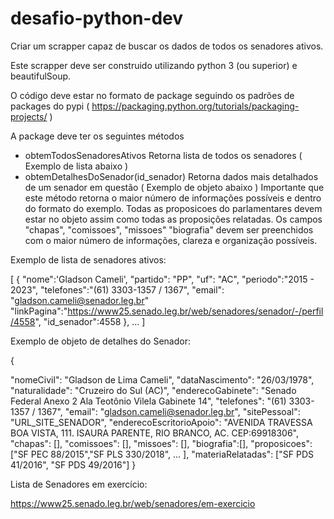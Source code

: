 # desafio-python-dev

Criar um scrapper capaz de buscar os dados de todos os senadores ativos.

Este scrapper deve ser construido utilizando python 3 (ou superior) e beautifulSoup.

O código deve estar no formato de package seguindo os padrões de packages do pypi ( https://packaging.python.org/tutorials/packaging-projects/ )

A package deve ter os seguintes métodos

- obtemTodosSenadoresAtivos
  Retorna lista de todos os senadores ( Exemplo de lista abaixo )
- obtemDetalhesDoSenador(id_senador)
  Retorna dados mais detalhados de um senador em questão ( Exemplo de objeto abaixo )
  Importante que este método retorna o maior número de informações possíveis e dentro do formato do exemplo.
  Todas as proposicoes do parlamentares devem estar no objeto assim como todas as proposições relatadas.
  Os campos "chapas", "comissoes", "missoes" "biografia" devem ser preenchidos com o maior número de informações, clareza e organização possíveis.

Exemplo de lista de senadores ativos:

[
  {
    "nome":'Gladson Cameli',
    "partido": "PP",
    "uf": "AC",
    "periodo":"2015 - 2023",
    "telefones":"(61) 3303-1357 / 1367",
    "email": "gladson.cameli@senador.leg.br"
    "linkPagina":"https://www25.senado.leg.br/web/senadores/senador/-/perfil/4558",
    "id_senador":4558
  },
  ...
]

Exemplo de objeto de detalhes do Senador:

{

  "nomeCivil": "Gladson de Lima Cameli",
  "dataNascimento": "26/03/1978",
  "naturalidade": "Cruzeiro do Sul (AC)",
  "enderecoGabinete": "Senado Federal Anexo 2 Ala Teotônio Vilela Gabinete 14",
  "telefones": "(61) 3303-1357 / 1367",
  "email": "gladson.cameli@senador.leg.br",
  "sitePessoal": "URL_SITE_SENADOR",
  "enderecoEscritorioApoio": "AVENIDA TRAVESSA BOA VISTA, 111. ISAURA PARENTE, RIO BRANCO, AC. CEP:69918306",
  "chapas": [],
  "comissoes": [],
  "missoes": [],
  "biografia":[],
  "proposicoes":["SF PEC 88/2015","SF PLS 330/2018", ... ],
  "materiaRelatadas": ["SF PDS 41/2016", "SF PDS 49/2016"]
}


Lista de Senadores em exercício:

https://www25.senado.leg.br/web/senadores/em-exercicio
